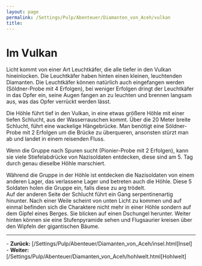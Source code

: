 ```yaml
---
layout: page
permalink: /Settings/Pulp/Abenteuer/Diamanten_von_Aceh/vulkan
title: 
---
```


# Im Vulkan

Licht kommt von einer Art Leuchtkäfer, die alle tiefer in den Vulkan hineinlocken. Die Leuchtkäfer haben hinten einen kleinen, leuchtenden Diamanten. Die Leuchtkäfer können natürlich auch eingefangen werden (Söldner-Probe mit 4 Erfolgen), bei weniger Erfolgen dringt der Leuchtkäfer in das Opfer ein, seine Augen fangen an zu leuchten und brennen langsam aus, was das Opfer verrückt werden lässt.

Die Höhle führt tief in den Vulkan, in eine etwas größere Höhle mit einer tiefen Schlucht, aus der Wasserrauschen kommt. Über die 20 Meter breite Schlucht, führt eine wackelige Hängebrücke. Man benötigt eine Söldner-Probe mit 2 Erfolgen um die Brücke zu überqueren, ansonsten stürzt man ab und landet in einem reisenden Fluss.

Wenn die Gruppe nach Spuren sucht (Pionier-Probe mit 2 Erfolgen), kann sie viele Stiefelabdrücke von Nazisoldaten entdecken, diese sind am 5. Tag durch genau dieselbe Höhle marschiert.

<div class="hinweis">
Während die Gruppe in der Höhle ist entdecken die Nazisoldaten von einem anderen Lager, das verlassene Lager und betreten auch die Höhle. Diese 5 Soldaten holen die Gruppe ein, falls diese zu arg trödelt.

</div>
Auf der anderen Seite der Schlucht führt ein Gang serpentinenartig hinunter. Nach einer Weile scheint von unten Licht zu kommen und auf einmal befinden sich die Charaktere nicht mehr in einer Höhle sondern auf dem Gipfel eines Berges. Sie blicken auf einen Dschungel herunter. Weiter hinten können sie eine Stufenpyramide sehen und Flugsaurier kreisen über den Wipfeln der gigantischen Bäume.


<hr/>
- <strong>Zurück:</strong> [/Settings/Pulp/Abenteuer/Diamanten_von_Aceh/insel.html[Insel]
- <strong>Weiter:</strong> [/Settings/Pulp/Abenteuer/Diamanten_von_Aceh/hohlwelt.html[Hohlwelt]

